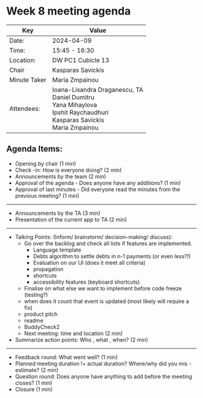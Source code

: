 # Week 8 meeting agenda

| Key          | Value                                                                                                                                      |
|--------------|--------------------------------------------------------------------------------------------------------------------------------------------|
| Date:        | 2024-04-09                                                                                                                                 |
| Time:        | 15:45 - 16:30                                                                                                                              |
| Location:    | DW PC1 Cubicle 13                                                                                                                          |
| Chair        | Kasparas Savickis                                                                                                                          |
| Minute Taker | Maria Zmpainou                                                                                                                                        |
| Attendees:   | Ioana-Lisandra Draganescu, TA<br/> Daniel Dumitru</br> Yana Mihaylova<br/> Ipshit Raychaudhuri<br/> Kasparas Savickis<br/>  Maria Zmpainou |


## Agenda Items:
- Opening by chair (1 min)
- Check -in: How is everyone doing? (2 min)
- Announcements by the team (2 min)
- Approval of the agenda - Does anyone have any additions? (1 min)
- Approval of last minutes - Did everyone read the minutes from the previous meeting? (1 min)
---
- Announcements by the TA (3 min)
- Presentation of the current app to TA (2 min)
---
- Talking Points: (Inform/ brainstorm/ decision-making/ discuss):
    - Go over the backlog and check all lists if features are implemented.
      - Language template
      - Debts algorithm to settle debts in n-1 payments (or even less?!)
      - Evaluation on our UI (does it meet all criteria)
      - propagation
      - shortcuts
      - accessibility features (keyboard shortcuts)
    - Finalise on what else we want to implement before code freeze (testing?)
    - when does it count that event is updated (most likely will require a fix)
    - product pitch
    - readme
    - BuddyCheck2 
    - Next meeting: time and location (2 min)
- Summarize action points: Who , what , when? (2 min)
---
- Feedback round: What went well? (1 min)
- Planned meeting duration != actual duration? Where/why did you mis -estimate? (2 min)
- Question round: Does anyone have anything to add before the meeting closes? (1 min)
- Closure (1 min)
